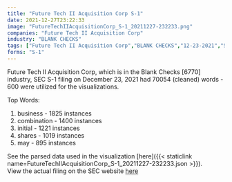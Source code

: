 ```yaml
---
title: "Future Tech II Acquisition Corp S-1"
date: 2021-12-27T23:22:33
image: "FutureTechIIAcquisitionCorp_S-1_20211227-232233.png"
companies: "Future Tech II Acquisition Corp"
industry: "BLANK CHECKS"
tags: ["Future Tech II Acquisition Corp","BLANK CHECKS","12-23-2021","S-1"]
forms: "S-1"
---
```

Future Tech II Acquisition Corp, which is in the Blank Checks [6770] industry, SEC S-1 filing on December 23, 2021 had 70054 (cleaned) words - 600 were utilized for the visualizations.

Top Words:
1. business - 1825 instances
2. combination - 1400 instances
3. initial - 1221 instances
4. shares - 1019 instances
5. may - 895 instances


See the parsed data used in the visualization [here]({{< staticlink name=FutureTechIIAcquisitionCorp_S-1_20211227-232233.json >}}).  
View the actual filing on the SEC website [here](https://www.sec.gov/Archives/edgar/data/1889450/0001493152-21-032420.txt)